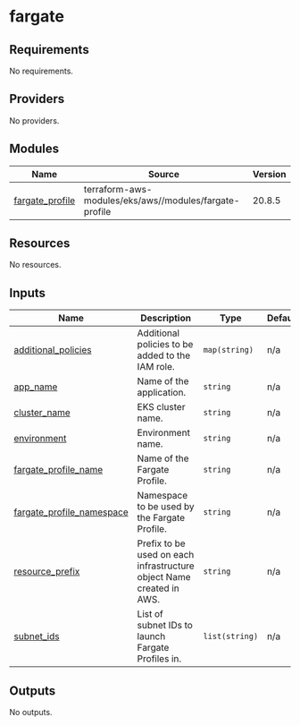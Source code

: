 # fargate

<!-- BEGINNING OF PRE-COMMIT-TERRAFORM DOCS HOOK -->
## Requirements

No requirements.

## Providers

No providers.

## Modules

| Name | Source | Version |
|------|--------|---------|
| <a name="module_fargate_profile"></a> [fargate\_profile](#module\_fargate\_profile) | terraform-aws-modules/eks/aws//modules/fargate-profile | 20.8.5 |

## Resources

No resources.

## Inputs

| Name | Description | Type | Default | Required |
|------|-------------|------|---------|:--------:|
| <a name="input_additional_policies"></a> [additional\_policies](#input\_additional\_policies) | Additional policies to be added to the IAM role. | `map(string)` | n/a | yes |
| <a name="input_app_name"></a> [app\_name](#input\_app\_name) | Name of the application. | `string` | n/a | yes |
| <a name="input_cluster_name"></a> [cluster\_name](#input\_cluster\_name) | EKS cluster name. | `string` | n/a | yes |
| <a name="input_environment"></a> [environment](#input\_environment) | Environment name. | `string` | n/a | yes |
| <a name="input_fargate_profile_name"></a> [fargate\_profile\_name](#input\_fargate\_profile\_name) | Name of the Fargate Profile. | `string` | n/a | yes |
| <a name="input_fargate_profile_namespace"></a> [fargate\_profile\_namespace](#input\_fargate\_profile\_namespace) | Namespace to be used by the Fargate Profile. | `string` | n/a | yes |
| <a name="input_resource_prefix"></a> [resource\_prefix](#input\_resource\_prefix) | Prefix to be used on each infrastructure object Name created in AWS. | `string` | n/a | yes |
| <a name="input_subnet_ids"></a> [subnet\_ids](#input\_subnet\_ids) | List of subnet IDs to launch Fargate Profiles in. | `list(string)` | n/a | yes |

## Outputs

No outputs.
<!-- END OF PRE-COMMIT-TERRAFORM DOCS HOOK -->
